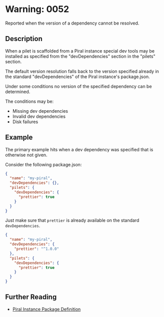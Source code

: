 # Warning: 0052

Reported when the version of a dependency cannot be resolved.

## Description

When a pilet is scaffolded from a Piral instance special dev tools may be installed
as specified from the "devDependencies" section in the "pilets" section.

The default version resolution falls back to the version specified already in the
standard "devDependencies" of the Piral instance's package.json.

Under some conditions no version of the specified dependency can be determined.

The conditions may be:

- Missing dev dependencies
- Invalid dev dependencies
- Disk failures

## Example

The primary example hits when a dev dependency was specified that is otherwise not given.

Consider the following package.json:

```json
{
  "name": "my-piral",
  "devDependencies": {},
  "pilets": {
    "devDependencies": {
      "prettier": true
    }
  }
}
```

Just make sure that `prettier` is already available on the standard `devDependencies`.

```json
{
  "name": "my-piral",
  "devDependencies": {
    "prettier": "^1.0.0"
  },
  "pilets": {
    "devDependencies": {
      "prettier": true
    }
  }
}
```

## Further Reading

 - [Piral Instance Package Definition](https://docs.piral.io/reference/documentation/metadata#piral-instance---package-definition)
